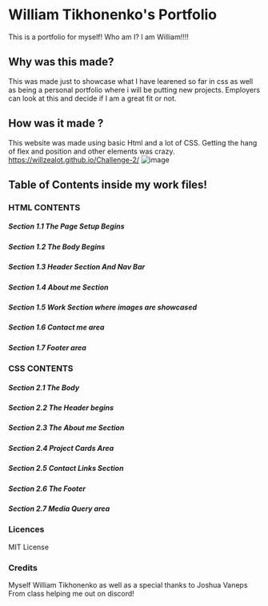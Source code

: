 # William Tikhonenko's Portfolio
This is a portfolio for myself! Who am I? I am William!!!!
## Why was this made?
This was made just to showcase what I have learened so far in css as well as being a personal portfolio where i will be putting new projects.
Employers can look at this and decide if I am a great fit or not. 

## How was it made ?
This website was made using basic Html and a lot of CSS.
Getting the hang of flex and position and other elements was crazy.
https://willzealot.github.io/Challenge-2/
![image](https://user-images.githubusercontent.com/127908016/234438387-4c3e0cf0-9576-4acf-a82c-248c58f19eb2.png)

## Table of Contents inside my work files!
### HTML CONTENTS
##### Section 1.1 The Page Setup Begins
##### Section 1.2 The Body Begins
##### Section 1.3 Header Section And Nav Bar
##### Section 1.4 About me Section
##### Section 1.5 Work Section where images are showcased
##### Section 1.6 Contact me area
##### Section 1.7 Footer area
### CSS CONTENTS
##### Section 2.1 The Body
##### Section 2.2 The Header begins
##### Section 2.3 The About me Section
##### Section 2.4 Project Cards Area
##### Section 2.5 Contact Links Section
##### Section 2.6 The Footer
##### Section 2.7 Media Query area

### Licences
MIT License

### Credits
Myself William Tikhonenko as well as a special thanks to Joshua Vaneps From class helping me out on discord!
